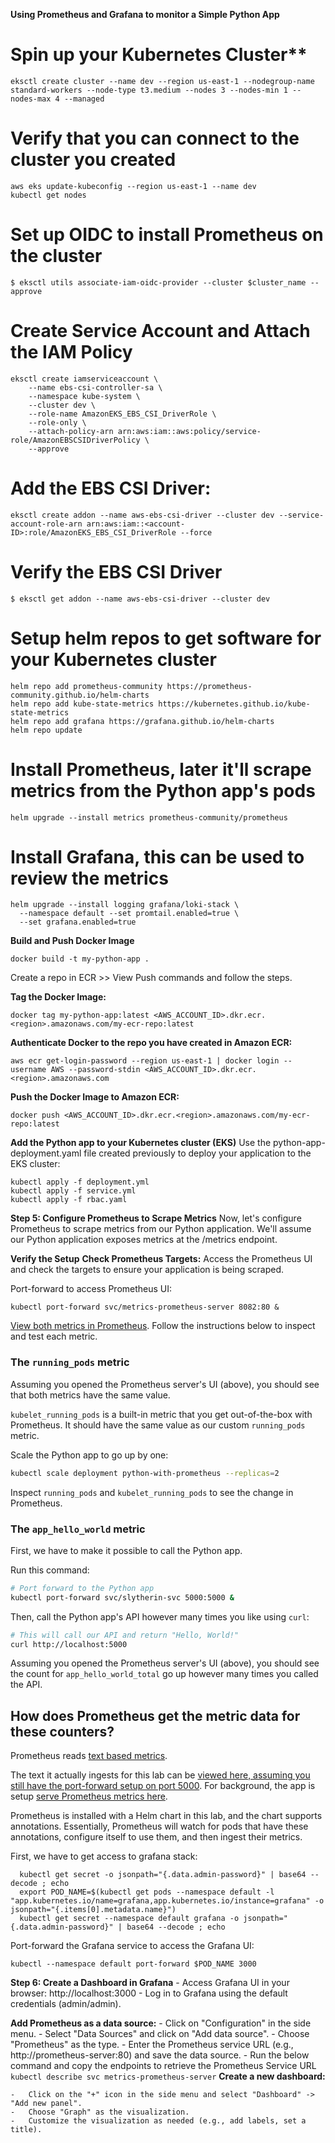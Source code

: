 **Using Prometheus and Grafana to monitor a Simple Python App**

# Spin up your Kubernetes Cluster**
```
eksctl create cluster --name dev --region us-east-1 --nodegroup-name standard-workers --node-type t3.medium --nodes 3 --nodes-min 1 --nodes-max 4 --managed
```
# Verify that you can connect to the cluster you created
```
aws eks update-kubeconfig --region us-east-1 --name dev
kubectl get nodes
```
# Set up OIDC to install Prometheus on the cluster
```
$ eksctl utils associate-iam-oidc-provider --cluster $cluster_name --approve
```

# Create Service Account and Attach the IAM Policy
```
eksctl create iamserviceaccount \
    --name ebs-csi-controller-sa \
    --namespace kube-system \
    --cluster dev \
    --role-name AmazonEKS_EBS_CSI_DriverRole \
    --role-only \
    --attach-policy-arn arn:aws:iam::aws:policy/service-role/AmazonEBSCSIDriverPolicy \
    --approve
```

# Add the EBS CSI Driver:
```
eksctl create addon --name aws-ebs-csi-driver --cluster dev --service-account-role-arn arn:aws:iam::<account-ID>:role/AmazonEKS_EBS_CSI_DriverRole --force
```
# Verify the EBS CSI Driver 
```
$ eksctl get addon --name aws-ebs-csi-driver --cluster dev
```

# Setup helm repos to get software for your Kubernetes cluster
```
helm repo add prometheus-community https://prometheus-community.github.io/helm-charts
helm repo add kube-state-metrics https://kubernetes.github.io/kube-state-metrics
helm repo add grafana https://grafana.github.io/helm-charts
helm repo update
```

# Install Prometheus, later it'll scrape metrics from the Python app's pods
```
helm upgrade --install metrics prometheus-community/prometheus
```

# Install Grafana, this can be used to review the metrics
```
helm upgrade --install logging grafana/loki-stack \
  --namespace default --set promtail.enabled=true \
  --set grafana.enabled=true
```

**Build and Push Docker Image**
```
docker build -t my-python-app .
```
Create a repo in ECR >> View Push commands and follow the steps.

**Tag the Docker Image:**
```
docker tag my-python-app:latest <AWS_ACCOUNT_ID>.dkr.ecr.<region>.amazonaws.com/my-ecr-repo:latest
```
**Authenticate Docker to the repo you have created in Amazon ECR:**
```
aws ecr get-login-password --region us-east-1 | docker login --username AWS --password-stdin <AWS_ACCOUNT_ID>.dkr.ecr.<region>.amazonaws.com
```
**Push the Docker Image to Amazon ECR:**
```
docker push <AWS_ACCOUNT_ID>.dkr.ecr.<region>.amazonaws.com/my-ecr-repo:latest
```
**Add the Python app to your Kubernetes cluster (EKS)**
Use the python-app-deployment.yaml file created previously to deploy your application to the EKS cluster:
```
kubectl apply -f deployment.yml
kubectl apply -f service.yml
kubectl apply -f rbac.yaml
```

**Step 5: Configure Prometheus to Scrape Metrics**
Now, let's configure Prometheus to scrape metrics from our Python application. We'll assume our Python application exposes metrics at the /metrics endpoint.

**Verify the Setup**
**Check Prometheus Targets:** Access the Prometheus UI and check the targets to ensure your application is being scraped.

Port-forward to access Prometheus UI:
```
kubectl port-forward svc/metrics-prometheus-server 8082:80 &
```
[View both metrics in Prometheus](http://localhost:8082/graph?g0.expr=kubelet_running_pods&g0.tab=1&g0.stacked=0&g0.range_input=1h&g1.expr=running_pods&g1.tab=1&g1.stacked=0&g1.range_input=1h&g2.expr=app_hello_world_total&g2.tab=0&g2.stacked=0&g2.range_input=1h). Follow the instructions below to inspect and test each metric.

### The `running_pods` metric

Assuming you opened the Prometheus server's UI (above), you should see that both metrics have the same value.

`kubelet_running_pods` is a built-in metric that you get out-of-the-box with Prometheus. It should have the same value as our custom `running_pods` metric.

Scale the Python app to go up by one:

```bash
kubectl scale deployment python-with-prometheus --replicas=2
```

Inspect `running_pods` and `kubelet_running_pods` to see the change in Prometheus.

### The `app_hello_world` metric

First, we have to make it possible to call the Python app.

Run this command:

```bash
# Port forward to the Python app
kubectl port-forward svc/slytherin-svc 5000:5000 &
```

Then, call the Python app's API however many times you like using `curl`:

```bash
# This will call our API and return "Hello, World!"
curl http://localhost:5000
```

Assuming you opened the Prometheus server's UI (above), you should see the count for `app_hello_world_total` go up however many times you called the API.

## How does Prometheus get the metric data for these counters?

Prometheus reads [text based metrics](https://prometheus.io/docs/instrumenting/exposition_formats/).

The text it actually ingests for this lab can be [viewed here, assuming you still have the port-forward setup on port 5000](http://localhost:5000/metrics). For background, the app is setup [serve Prometheus metrics here](https://github.com/kylos101/python-with-prometheus/blob/877e9cdf5d977cd6f5f955df1a6f62dd8d286f7b/app/app.py#L51).

Prometheus is installed with a Helm chart in this lab, and the chart supports annotations. Essentially, Prometheus will watch for pods that have these annotations, configure itself to use them, and then ingest their metrics.


First, we have to get access to grafana stack:
```
  kubectl get secret -o jsonpath="{.data.admin-password}" | base64 --decode ; echo
  export POD_NAME=$(kubectl get pods --namespace default -l "app.kubernetes.io/name=grafana,app.kubernetes.io/instance=grafana" -o jsonpath="{.items[0].metadata.name}")
  kubectl get secret --namespace default grafana -o jsonpath="{.data.admin-password}" | base64 --decode ; echo
```
Port-forward the Grafana service to access the Grafana UI:
```
kubectl --namespace default port-forward $POD_NAME 3000
```

**Step 6: Create a Dashboard in Grafana**
    -   Access Grafana UI in your browser: http://localhost:3000
    -   Log in to Grafana using the default credentials (admin/admin).

**Add Prometheus as a data source:**
    -   Click on "Configuration" in the side menu.
    -   Select "Data Sources" and click on "Add data source".
    -   Choose "Prometheus" as the type.
    -   Enter the Prometheus service URL (e.g., http://prometheus-server:80) and save the data source.
    -   Run the below command and copy the endpoints to retrieve the Prometheus Service URL
        ```
        kubectl describe svc metrics-prometheus-server
        ```
**Create a new dashboard:**

    -   Click on the "+" icon in the side menu and select "Dashboard" -> "Add new panel".
    -   Choose "Graph" as the visualization.
    -   Customize the visualization as needed (e.g., add labels, set a title).

